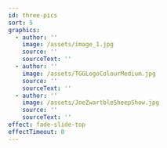 ```yaml
---
id: three-pics
sort: 5
graphics:
  - author: ''
    image: /assets/image_1.jpg
    source: ''
    sourceText: ''
  - author: ''
    image: /assets/TGGLogoColourMedium.jpg
    source: ''
    sourceText: ''
  - author: ''
    image: /assets/JoeZwartbleSheepShow.jpg
    source: ''
    sourceText: ''
effect: fade-slide-top
effectTimeout: 0
---
```

&nbsp;
